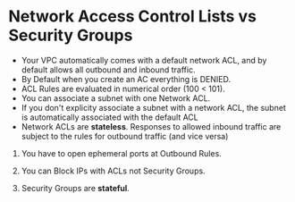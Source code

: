 # Network Access Control Lists vs Security Groups

- Your VPC automatically comes with a default network ACL, and by default allows all outbound and inbound traffic.
- By Default when you create an AC everything is DENIED.
- ACL Rules are evaluated in numerical order (100 < 101).
- You can associate a subnet with one Network ACL.
- If you don't explicity associate a subnet with a network ACL, the subnet is automatically associated with the default ACL
- Network ACLs are **stateless**. Responses to allowed inbound traffic are subject to the rules for outbound traffic (and vice versa)

1.  You have to open ephemeral ports at Outbound Rules.

2.  You can Block IPs with ACLs not Security Groups.

3.  Security Groups are **stateful**.
